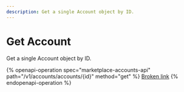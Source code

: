 ```yaml
---
description: Get a single Account object by ID.
---
```


# Get Account

Get a single Account object by ID.

{% openapi-operation spec="marketplace-accounts-api" path="/v1/accounts/accounts/{id}" method="get" %}
[Broken link](broken-reference)
{% endopenapi-operation %}
